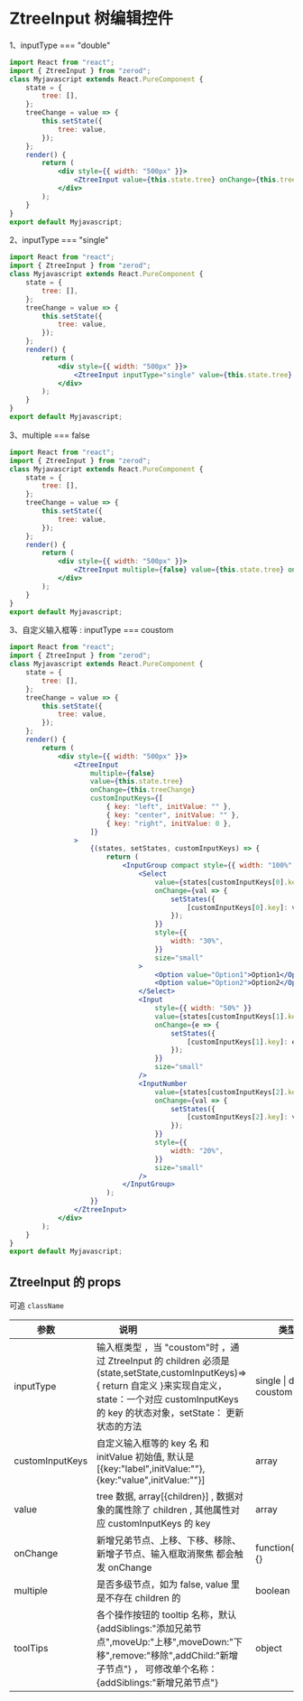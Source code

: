 # ZtreeInput 树编辑控件

1、inputType === "double"

<div class="z-demo-box" data-render="demo1" data-title="double"></div>

```jsx
import React from "react";
import { ZtreeInput } from "zerod";
class Myjavascript extends React.PureComponent {
	state = {
		tree: [],
	};
	treeChange = value => {
		this.setState({
			tree: value,
		});
	};
	render() {
		return (
			<div style={{ width: "500px" }}>
				<ZtreeInput value={this.state.tree} onChange={this.treeChange} />
			</div>
		);
	}
}
export default Myjavascript;
```

2、inputType === "single"

<div class="z-demo-box" data-render="demo2" data-title="single"></div>

```jsx
import React from "react";
import { ZtreeInput } from "zerod";
class Myjavascript extends React.PureComponent {
	state = {
		tree: [],
	};
	treeChange = value => {
		this.setState({
			tree: value,
		});
	};
	render() {
		return (
			<div style={{ width: "500px" }}>
				<ZtreeInput inputType="single" value={this.state.tree} onChange={this.treeChange} />
			</div>
		);
	}
}
export default Myjavascript;
```

3、multiple === false

<div class="z-demo-box" data-render="demo3" data-title="multiple === false"></div>

```jsx
import React from "react";
import { ZtreeInput } from "zerod";
class Myjavascript extends React.PureComponent {
	state = {
		tree: [],
	};
	treeChange = value => {
		this.setState({
			tree: value,
		});
	};
	render() {
		return (
			<div style={{ width: "500px" }}>
				<ZtreeInput multiple={false} value={this.state.tree} onChange={this.treeChange} />
			</div>
		);
	}
}
export default Myjavascript;
```

3、自定义输入框等 : inputType === coustom

<div class="z-demo-box" data-render="demo4" data-title="inputType === coustom"></div>

```jsx
import React from "react";
import { ZtreeInput } from "zerod";
class Myjavascript extends React.PureComponent {
	state = {
		tree: [],
	};
	treeChange = value => {
		this.setState({
			tree: value,
		});
	};
	render() {
		return (
			<div style={{ width: "500px" }}>
				<ZtreeInput
					multiple={false}
					value={this.state.tree}
					onChange={this.treeChange}
					customInputKeys={[
						{ key: "left", initValue: "" },
						{ key: "center", initValue: "" },
						{ key: "right", initValue: 0 },
					]}
				>
					{(states, setStates, customInputKeys) => {
						return (
							<InputGroup compact style={{ width: "100%" }}>
								<Select
									value={states[customInputKeys[0].key]}
									onChange={val => {
										setStates({
											[customInputKeys[0].key]: val,
										});
									}}
									style={{
										width: "30%",
									}}
									size="small"
								>
									<Option value="Option1">Option1</Option>
									<Option value="Option2">Option2</Option>
								</Select>
								<Input
									style={{ width: "50%" }}
									value={states[customInputKeys[1].key]}
									onChange={e => {
										setStates({
											[customInputKeys[1].key]: e.target.value,
										});
									}}
									size="small"
								/>
								<InputNumber
									value={states[customInputKeys[2].key]}
									onChange={val => {
										setStates({
											[customInputKeys[2].key]: val,
										});
									}}
									style={{
										width: "20%",
									}}
									size="small"
								/>
							</InputGroup>
						);
					}}
				</ZtreeInput>
			</div>
		);
	}
}
export default Myjavascript;
```

## ZtreeInput 的 props

可追 `className`

| 参数            | 说明                                                                                                                                                                                                           | 类型                        | 默认值                                                  |
| --------------- | -------------------------------------------------------------------------------------------------------------------------------------------------------------------------------------------------------------- | --------------------------- | ------------------------------------------------------- |
| inputType       | 输入框类型 ，当 "coustom"时 ，通过 ZtreeInput 的 children 必须是 (state,setState,customInputKeys)=>{ return 自定义 }来实现自定义，state：一个对应 customInputKeys 的 key 的状态对象，setState： 更新状态的方法 | single \| double \| coustom | double                                                  |
| customInputKeys | 自定义输入框等的 key 名 和 initValue 初始值, 默认是 [{key:"label",initValue:""},{key:"value",initValue:""}]                                                                                                    | array                       | [{key:"label",initValue:""},{key:"value",initValue:""}] |
| value           | tree 数据, array[{children}] , 数据对象的属性除了 children , 其他属性对应 customInputKeys 的 key                                                                                                               | array                       | []                                                      |
| onChange        | 新增兄弟节点、上移、下移、移除、新增子节点、输入框取消聚焦 都会触发 onChange                                                                                                                                   | function(newTree){}         | --                                                      |
| multiple        | 是否多级节点，如为 false, value 里是不存在 children 的                                                                                                                                                         | boolean                     | true                                                    |
| toolTips        | 各个操作按钮的 tooltip 名称，默认{addSiblings:"添加兄弟节点",moveUp:"上移",moveDown:"下移",remove:"移除",addChild:"新增子节点"} ， 可修改单个名称：{addSiblings:"新增兄弟节点"}                                | object                      | --                                                      |
